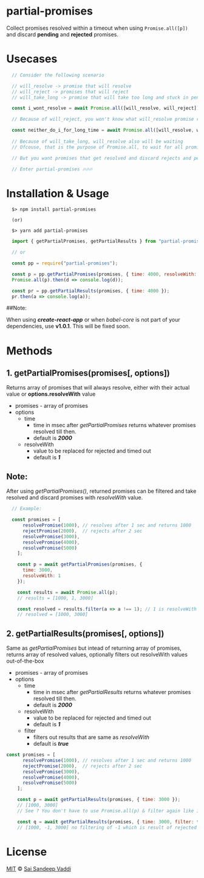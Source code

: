 # partial-promises

Collect promises resolved within a timeout when using `Promise.all([p])` and discard __pending__ and __rejected__ promises.

# Usecases
```js
  // Consider the following scenario

  // will_resolve -> promise that will resolve
  // will_reject -> promises that will reject
  // will_take_long -> promise that will take too long and stuck in pending

  const i_wont_resolve = await Promise.all([will_resolve, will_reject]);

  // Because of will_reject, you won't know what will_resolve promise resolves to and results will have to catch

  const neither_do_i_for_long_time = await Promise.all([will_resolve, will_take_long])
  
  // Because of will_take_long, will_resolve also will be waiting
  // Ofcouse, that is the purpose of Promise.all, to wait for all promises to resolve or reject and return as a single promise

  // But you want promises that get resolved and discard rejects and pendings after a timeout.

  // Enter partial-promises 🔥🔥🔥

```

# Installation & Usage

```shell
  $> npm install partial-promises

  (or)

  $> yarn add partial-promises
```
```js
  import { getPartialPromises, getPartialResults } from "partial-promises";

  // or

  const pp = require("partial-promises");

```

```js
  const p = pp.getPartialPromises(promises, { time: 4000, resolveWith: "hello" });
  Promise.all(p).then(d => console.log(d));

  const pr = pp.getPartialResults(promises, { time: 4000 });
  pr.then(a => console.log(a));


```

##Note:

When using _**create-react-app**_ or when _babel-core_ is not part of your dependencies, use **v1.0.1**. This will be fixed soon.

# Methods
## 1. getPartialPromises(promises[, options])
Returns array of promises that will always resolve, either with their actual value or __options.resolveWith__ value

- promises - array of promises
- options
  - time
    - time in msec after _getPartialPromises_ returns whatever promises resolved till then.
    - default is **_2000_**
  - resolveWith
    - value to be replaced for rejected and timed out 
    - default is **_1_**

## Note: 
After using _getPartialPromises()_, returned promises can be filtered and take resolved and discard promises with _resolveWith_ value.

```js
  // Example: 

  const promises = [
      resolvePromise(1000), // resolves after 1 sec and returns 1000
      rejectPromise(2000),  // rejects after 2 sec
      resolvePromise(3000),
      resolvePromise(4000),
      resolvePromise(5000)
    ];

    const p = await getPartialPromises(promises, {
      time: 3000,
      resolveWith: 1
    });

    const results = await Promise.all(p);
    // results = [1000, 1, 3000]

    const resolved = results.filter(a => a !== 1); // 1 is resolveWith value
    // resolved = [1000, 3000]
```

## 2. getPartialResults(promises[, options])

Same as _getPartialPromises_ but intead of returning array of promises, returns array of resolved values, optionally filters out resolveWith values out-of-the-box 
- promises - array of promises
- options
  - time
    - time in msec after _getPartialResults_ returns whatever promises resolved till then.
    - default is **_2000_**
  - resolveWith
    - value to be replaced for rejected and timed out 
    - default is **_1_**
  - filter
    - filters out results that are same as _resolveWith_
    - default is **_true_**

```js
const promises = [
      resolvePromise(1000), // resolves after 1 sec and returns 1000
      rejectPromise(2000),  // rejects after 2 sec
      resolvePromise(3000),
      resolvePromise(4000),
      resolvePromise(5000)
    ];

    const p = await getPartialResults(promises, { time: 3000 });
    // [1000, 3000]
    // See ? You don't have to use Promise.all(p) & filter again like in getPartialPromises

    const q = await getPartialResults(promises, { time: 3000, filter: false, resolveWith : -1 });
    // [1000, -1, 3000] no filtering of -1 which is result of rejected promise

```


# License

[MIT](/LICENSE) &copy; [Sai Sandeep Vaddi](https://github.com/saisandeepvaddi)
